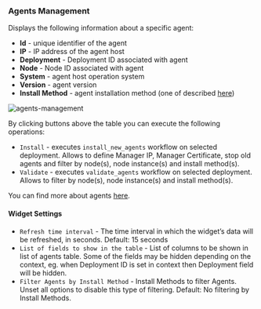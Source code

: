 ### Agents Management
Displays the following information about a specific agent: 

* **Id** - unique identifier of the agent
* **IP** - IP address of the agent host 
* **Deployment** - Deployment ID associated with agent
* **Node** - Node ID associated with agent
* **System** - agent host operation system
* **Version** - agent version
* **Install Method** - agent installation method (one of described [here](https://docs.cloudify.co/5.0.5/install_maintain/agents/installation))

![agents-management](https://docs.cloudify.co/5.0.5/images/ui/widgets/agents-management.png)

By clicking buttons above the table you can execute the following operations:

* `Install` - executes `install_new_agents` workflow on selected deployment. Allows to define Manager IP, Manager Certificate, stop old agents and filter by node(s), node instance(s) and install method(s).  
* `Validate` - executes `validate_agents` workflow on selected deployment. Allows to filter by node(s), node instance(s) and install method(s).

You can find more about agents [here](https://docs.cloudify.co/5.0.5/install_maintain/agents/index.html).


#### Widget Settings

* `Refresh time interval` - The time interval in which the widget’s data will be refreshed, in seconds. Default: 15 seconds
* `List of fields to show in the table` - List of columns to be shown in list of agents table. Some of the fields may be hidden depending on the context, eg. when Deployment ID is set in context then Deployment field will be hidden.
* `Filter Agents by Install Method` - Install Methods to filter Agents. Unset all options to disable this type of filtering. Default: No filtering by Install Methods.